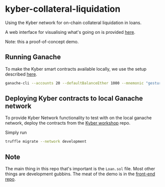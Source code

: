 # kyber-collateral-liquidation
Using the Kyber network for on-chain collateral liquidation in loans.

A web interface for visualising what's going on is provided [here](https://github.com/bengineer19/kyberloan-frontend).

Note: this a proof-of-concept demo.

## Running Ganache
To make the Kyber smart contracts available locally, we use the setup described [here](https://github.com/KyberNetwork/workshop).

```bash
ganache-cli --accounts 20 --defaultBalanceEther 1000 --mnemonic "gesture rather obey video awake genuine patient base soon parrot upset lounge" --networkId 5777 --debug
```

## Deploying Kyber contracts to local Ganache network
To provide Kyber Network functionality to test with on the local ganache network, deploy the contracts from the [Kyber workshop](https://github.com/KyberNetwork/workshop) repo.

Simply run 
```bash
truffle migrate --network development
```

## Note
The main thing in this repo that's important is the `Loan.sol` file. Most other things are development gubbins.
The meat of the demo is in the [front-end repo](https://github.com/bengineer19/kyberloan-frontend).
